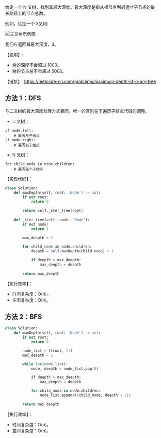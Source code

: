给定一个 N 叉树，找到其最大深度。最大深度是指从根节点到最远叶子节点的最长路径上的节点总数。

例如，给定一个 3叉树:

![三叉树示例图](https://assets.leetcode-cn.com/aliyun-lc-upload/uploads/2018/10/12/narytreeexample.png)

我们应返回其最大深度，3。

【说明】:
- 树的深度不会超过 1000。
- 树的节点总不会超过 5000。

【链接】：https://leetcode-cn.com/problems/maximum-depth-of-n-ary-tree

## 方法 1：DFS
与二叉树的最大深度处理方式相同，唯一的区别在于遍历子结点代码的调整。
- 二叉树：

```
if node.left:
    # 遍历左子结点
if node.right:
    # 遍历右子结点
```
- N 叉树：

```
for child_node in node.children:
    # 遍历每个子结点
```

【实现代码】：
```python
class Solution:
    def maxDepth(self, root: 'Node') -> int:
        if not root:
            return 0
        
        return self._iter_tree(root)
    
    def _iter_tree(self, node: "Node"):
        if not node:
            return 1
        
        max_deepth = 1

        for child_node in node.children:
            deepth = self.maxDepth(child_node) + 1

            if deepth > max_deepth:
                max_deepth = deepth
            
        return max_deepth
```

【执行效率】：
- 时间复杂度：O(n)。
- 空间复杂度：O(n)。

## 方法 2：BFS
```python
class Solution:
    def maxDepth(self, root: 'Node') -> int:
        if not root:
            return 0

        node_list = [(root, 1)]
        max_deepth = 1

        while len(node_list):
            node, deepth = node_list.pop(0)

            if deepth > max_deepth:
                max_deepth = deepth

            for child_node in node.children:
                node_list.append((child_node, deepth + 1))
        
        return max_deepth

```

【执行效率】：
- 时间复杂度：O(n)。
- 空间复杂度：O(n)。
